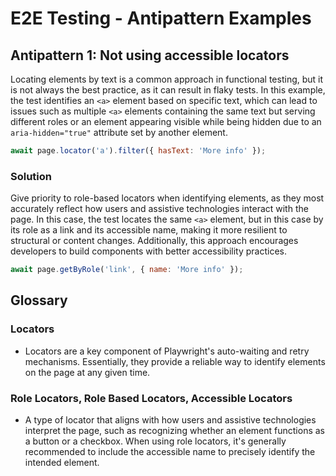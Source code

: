# E2E Testing - Antipattern Examples

## Antipattern 1: Not using accessible locators

Locating elements by text is a common approach in functional testing, but it is not always the best practice, as it can result in flaky tests. In this example, the test identifies an `<a>` element based on specific text, which can lead to issues such as multiple `<a>` elements containing the same text but serving different roles or an element appearing visible while being hidden due to an `aria-hidden="true"` attribute set by another element.

```javascript
await page.locator('a').filter({ hasText: 'More info' });
```

### Solution

Give priority to role-based locators when identifying elements, as they most accurately reflect how users and assistive technologies interact with the page. In this case, the test locates the same `<a>` element, but in this case by its role as a link and its accessible name, making it more resilient to structural or content changes. Additionally, this approach encourages developers to build components with better accessibility practices.

```javascript
await page.getByRole('link', { name: 'More info' });
```

## Glossary

### **Locators**

- Locators are a key component of Playwright's auto-waiting and retry mechanisms. Essentially, they provide a reliable way to identify elements on the page at any given time.

### **Role Locators, Role Based Locators, Accessible Locators**

- A type of locator that aligns with how users and assistive technologies interpret the page, such as recognizing whether an element functions as a button or a checkbox. When using role locators, it's generally recommended to include the accessible name to precisely identify the intended element.
